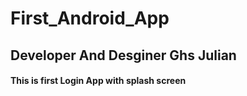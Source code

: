 # First_Android_App



## Developer And Desginer Ghs Julian


#### This is first Login App with splash screen 
